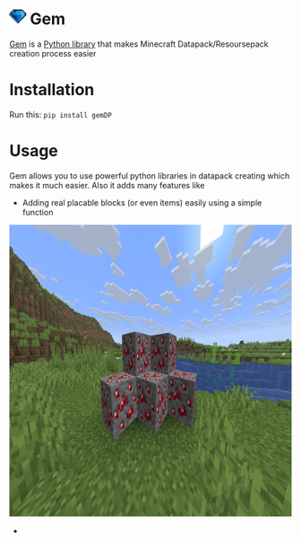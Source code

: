 # <img src="https://raw.githubusercontent.com/UniversalShift/GemDP/refs/heads/main/Assets/Gem.gif" width="30" height="30" />  Gem

[Gem](https://github.com/UniversalShift/GemDP) is a [Python library](https://pypi.org/project/gemDP/0.0.4/) that makes Minecraft Datapack/Resoursepack creation process easier


# Installation

Run this:
<code>pip install gemDP</code>

# Usage

Gem allows you to use powerful python libraries in datapack creating which makes it much easier.
Also it adds many features like

- Adding real placable blocks (or even items) easily using a simple function

<img src="https://raw.githubusercontent.com/UniversalShift/GemDP/refs/heads/main/Assets/example.png" width="720" height="520" />

-
